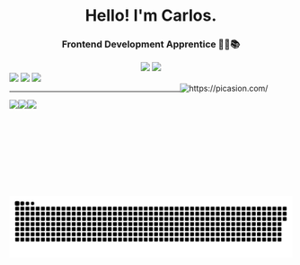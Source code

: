 
<h1 align="center"> Hello! I'm Carlos.</h1> <h3 align="center"> Frontend Development Apprentice 👨‍💻📚 </h3>




<div align='center'>
  <img height="180em" src="https://github-readme-stats.vercel.app/api?username=CV1tor&show_icons=true&theme=bear&include_all_commits=true&count_private=true"/>
  <img height="180em"  src="https://github-readme-stats.vercel.app/api/top-langs/?username=CV1tor&layout=compact&langs_count=7&theme=bear"/>
</div>

<div align='left' style='margin-top=20;'>
<img src="https://upload.wikimedia.org/wikipedia/commons/thumb/9/99/Unofficial_JavaScript_logo_2.svg/1200px-Unofficial_JavaScript_logo_2.svg.png" width="50">
<img src="https://image.flaticon.com/icons/png/512/1216/1216733.png" width="50">
<img src="https://media.slid.es/uploads/juscezari/images/413092/CSS3.png" width='50'>
</div>
 <a href="https://picasion.com/"><img src="https://i.picasion.com/pic91/b2f4f4a6630879c0db03831a5c3da044.gif" width="200" height="200" style="border-radius=50%;" alt="https://picasion.com/" align='right' /></a> 

<hr>



<div>
 <a href="https://twitter.com/littlecarIos" target="_blank" rel="noopener noreferrer"><img src="https://img.shields.io/badge/Gmail-D14836?style=for-the-badge&logo=gmail&logoColor=white" height='40' align='left' /></a> 
 <a href="https://www.linkedin.com/in/cv1tor/" target="_blank" rel="noopener noreferrer"><img src="https://img.shields.io/badge/LinkedIn-0077B5?style=for-the-badge&logo=linkedin&logoColor=white" height="40" align='left' /></a>  
 <a href="https://api.whatsapp.com/send?l=pt-BR&phone=5584987403717&text=Ol%C3%A1%2C%20Carlos!" target="_blank" rel="noopener noreferrer"><img src="https://img.shields.io/badge/WhatsApp-25D366?style=for-the-badge&logo=whatsapp&logoColor=white" height="40" align='left' /></a> 
  
  ![Snake animation](https://github.com/CV1tor/CV1tor/blob/output/github-contribution-grid-snake.svg)
 </div>


 





